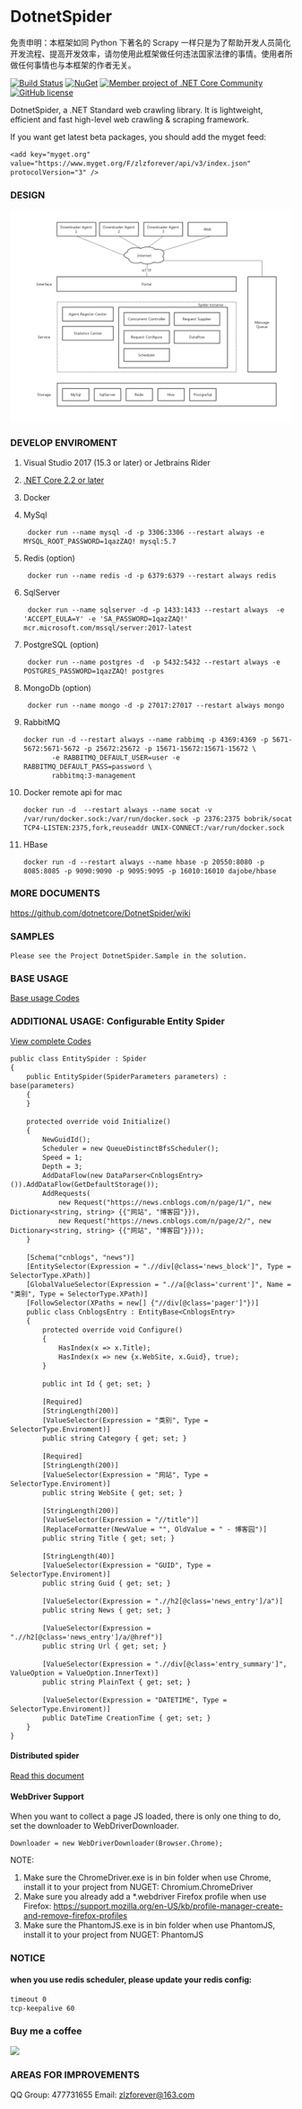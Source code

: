 # DotnetSpider

免责申明：本框架如同 Python 下著名的 Scrapy 一样只是为了帮助开发人员简化开发流程、提高开发效率，请勿使用此框架做任何违法国家法律的事情。使用者所做任何事情也与本框架的作者无关。

[![Build Status](https://dev.azure.com/zlzforever/DotnetSpider/_apis/build/status/dotnetcore.DotnetSpider?branchName=master)](https://dev.azure.com/zlzforever/DotnetSpider/_build/latest?definitionId=3&branchName=master)
[![NuGet](https://img.shields.io/nuget/vpre/DotnetSpider.svg)](https://www.nuget.org/packages/DotnetSpider)
[![Member project of .NET Core Community](https://img.shields.io/badge/member%20project%20of-NCC-9e20c9.svg)](https://github.com/dotnetcore)
[![GitHub license](https://img.shields.io/github/license/dotnetcore/DotnetSpider.svg)](https://github.com/dotnetcore/DotnetSpider/blob/master/LICENSE.txt)

DotnetSpider, a .NET Standard web crawling library. It is lightweight, efficient and fast high-level web crawling & scraping framework.

If you want get latest beta packages, you should add the myget feed: 

```
<add key="myget.org" value="https://www.myget.org/F/zlzforever/api/v3/index.json" protocolVersion="3" />
```

### DESIGN

![DESIGN IMAGE](https://github.com/dotnetcore/DotnetSpider/blob/master/images/%E6%95%B0%E6%8D%AE%E9%87%87%E9%9B%86%E7%B3%BB%E7%BB%9F.png?raw=true)

### DEVELOP ENVIROMENT

1. Visual Studio 2017 (15.3 or later) or Jetbrains Rider
2. [.NET Core 2.2 or later](https://www.microsoft.com/net/download/windows)
3. Docker
4. MySql

        docker run --name mysql -d -p 3306:3306 --restart always -e MYSQL_ROOT_PASSWORD=1qazZAQ! mysql:5.7

5. Redis (option)

        docker run --name redis -d -p 6379:6379 --restart always redis

6. SqlServer

        docker run --name sqlserver -d -p 1433:1433 --restart always  -e 'ACCEPT_EULA=Y' -e 'SA_PASSWORD=1qazZAQ!' mcr.microsoft.com/mssql/server:2017-latest

8. PostgreSQL (option)

        docker run --name postgres -d  -p 5432:5432 --restart always -e POSTGRES_PASSWORD=1qazZAQ! postgres

9. MongoDb  (option)

        docker run --name mongo -d -p 27017:27017 --restart always mongo
    
10. RabbitMQ

        docker run -d --restart always --name rabbimq -p 4369:4369 -p 5671-5672:5671-5672 -p 25672:25672 -p 15671-15672:15671-15672 \
               -e RABBITMQ_DEFAULT_USER=user -e RABBITMQ_DEFAULT_PASS=password \
               rabbitmq:3-management
    
11. Docker remote api for mac

        docker run -d  --restart always --name socat -v /var/run/docker.sock:/var/run/docker.sock -p 2376:2375 bobrik/socat TCP4-LISTEN:2375,fork,reuseaddr UNIX-CONNECT:/var/run/docker.sock

12. HBase

        docker run -d --restart always --name hbase -p 20550:8080 -p 8085:8085 -p 9090:9090 -p 9095:9095 -p 16010:16010 dajobe/hbase                           
    
### MORE DOCUMENTS

https://github.com/dotnetcore/DotnetSpider/wiki

### SAMPLES

    Please see the Project DotnetSpider.Sample in the solution.

### BASE USAGE

[Base usage Codes](https://github.com/zlzforever/DotnetSpider/blob/master/src/DotnetSpider.Sample/samples/BaseUsage.cs)

### ADDITIONAL USAGE: Configurable Entity Spider

[View complete Codes](https://github.com/zlzforever/DotnetSpider/blob/master/src/DotnetSpider.Sample/samples/EntitySpider.cs)

	public class EntitySpider : Spider
	{
		public EntitySpider(SpiderParameters parameters) : base(parameters)
		{
		}
		
		protected override void Initialize()
		{
			NewGuidId();
			Scheduler = new QueueDistinctBfsScheduler();
			Speed = 1;
			Depth = 3;
			AddDataFlow(new DataParser<CnblogsEntry>()).AddDataFlow(GetDefaultStorage());
			AddRequests(
				new Request("https://news.cnblogs.com/n/page/1/", new Dictionary<string, string> {{"网站", "博客园"}}),
				new Request("https://news.cnblogs.com/n/page/2/", new Dictionary<string, string> {{"网站", "博客园"}}));
		}
	
		[Schema("cnblogs", "news")]
		[EntitySelector(Expression = ".//div[@class='news_block']", Type = SelectorType.XPath)]
		[GlobalValueSelector(Expression = ".//a[@class='current']", Name = "类别", Type = SelectorType.XPath)]
		[FollowSelector(XPaths = new[] {"//div[@class='pager']"})]
		public class CnblogsEntry : EntityBase<CnblogsEntry>
		{
			protected override void Configure()
			{
				HasIndex(x => x.Title);
				HasIndex(x => new {x.WebSite, x.Guid}, true);
			}
	
			public int Id { get; set; }
	
			[Required]
			[StringLength(200)]
			[ValueSelector(Expression = "类别", Type = SelectorType.Enviroment)]
			public string Category { get; set; }
	
			[Required]
			[StringLength(200)]
			[ValueSelector(Expression = "网站", Type = SelectorType.Enviroment)]
			public string WebSite { get; set; }
	
			[StringLength(200)]
			[ValueSelector(Expression = "//title")]
			[ReplaceFormatter(NewValue = "", OldValue = " - 博客园")]
			public string Title { get; set; }
	
			[StringLength(40)]
			[ValueSelector(Expression = "GUID", Type = SelectorType.Enviroment)]
			public string Guid { get; set; }
	
			[ValueSelector(Expression = ".//h2[@class='news_entry']/a")]
			public string News { get; set; }
	
			[ValueSelector(Expression = ".//h2[@class='news_entry']/a/@href")]
			public string Url { get; set; }
	
			[ValueSelector(Expression = ".//div[@class='entry_summary']", ValueOption = ValueOption.InnerText)]
			public string PlainText { get; set; }
	
			[ValueSelector(Expression = "DATETIME", Type = SelectorType.Enviroment)]
			public DateTime CreationTime { get; set; }
		}
	}

#### Distributed spider


[Read this document](https://github.com/dotnetcore/DotnetSpider/wiki/3-Distributed-Spider)

#### WebDriver Support

When you want to collect a page JS loaded, there is only one thing to do, set the downloader to WebDriverDownloader.

    Downloader = new WebDriverDownloader(Browser.Chrome);

NOTE:

1.  Make sure the ChromeDriver.exe is in bin folder when use Chrome, install it to your project from NUGET: Chromium.ChromeDriver
2.  Make sure you already add a \*.webdriver Firefox profile when use Firefox: https://support.mozilla.org/en-US/kb/profile-manager-create-and-remove-firefox-profiles
3.  Make sure the PhantomJS.exe is in bin folder when use PhantomJS, install it to your project from NUGET: PhantomJS

### NOTICE

#### when you use redis scheduler, please update your redis config:

    timeout 0
    tcp-keepalive 60

### Buy me a coffee

![](https://github.com/zlzforever/DotnetSpiderPictures/raw/master/pay.png)

### AREAS FOR IMPROVEMENTS

QQ Group: 477731655
Email: zlzforever@163.com
